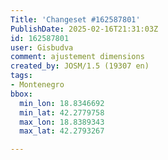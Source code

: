 ```yaml
---
Title: 'Changeset #162587801'
PublishDate: 2025-02-16T21:31:03Z
id: 162587801
user: Gisbudva
comment: ajustement dimensions
created_by: JOSM/1.5 (19307 en)
tags:
- Montenegro
bbox:
  min_lon: 18.8346692
  min_lat: 42.2779758
  max_lon: 18.8389343
  max_lat: 42.2793267

---
```

